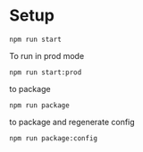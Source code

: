 # Setup

`npm run start`

To run in prod mode

`npm run start:prod`

to package

`npm run package`

to package and regenerate config

`npm run package:config`
